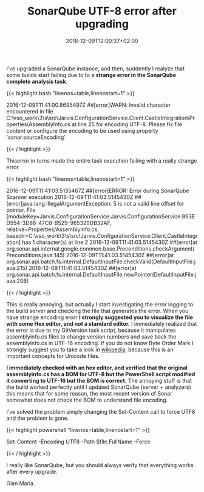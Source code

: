 ﻿---
title: "SonarQube UTF-8 error after upgrading"
description: ""
date: 2016-12-09T12:00:37+02:00
draft: false
tags: [sonarqube]
categories: [Experiences]
---
I’ve upgraded a SonarQube instance, and then, suddently I realyze that some builds start failing due to to a  **strange error in the SonarQube complete analysis task**.

{{< highlight bash "linenos=table,linenostart=1" >}}


2016-12-09T11:41:00.8695497Z ##[error]WARN:
 Invalid character encountered in file C:\vso\_work\3\s\src\Jarvis.ConfigurationService.Client.CastleIntegration\Properties\AssemblyInfo.cs at line 25 for encoding UTF-8.
 Please fix file content or configure the encoding to be used using property 'sonar.sourceEncoding'.

{{< / highlight >}}

Thiserror in turns made the entire task execution failing with a really strange error

{{< highlight bash "linenos=table,linenostart=1" >}}


2016-12-09T11:41:03.5135467Z ##[error]ERROR: Error during SonarQube Scanner execution
2016-12-09T11:41:03.5145430Z ##[error]java.lang.IllegalArgumentException: 5 is not a valid line offset for pointer. File [moduleKey=Jarvis.ConfigurationService:Jarvis.ConfigurationService:893ED554-3D86-47C8-B529-965329DB32AF, relative=Properties/AssemblyInfo.cs, basedir=C:\vso\_work\3\s\src\Jarvis.ConfigurationService.Client.CastleIntegration] has 1 character(s) at line 2
2016-12-09T11:41:03.5145430Z ##[error]at org.sonar.api.internal.google.common.base.Preconditions.checkArgument(Preconditions.java:145)
2016-12-09T11:41:03.5145430Z ##[error]at org.sonar.api.batch.fs.internal.DefaultInputFile.checkValid(DefaultInputFile.java:215)
2016-12-09T11:41:03.5145430Z ##[error]at org.sonar.api.batch.fs.internal.DefaultInputFile.newPointer(DefaultInputFile.java:206)

{{< / highlight >}}

This is really annoying, but actually I start investigating the error logging to the build server and checking the file that generates the error. When you have strange encoding erorr  **I strongly suggested you to visualize the file with some Hex editor, and not a standard editor.** I immediately realized that the error is due to my GitVersion task script, because it manipulates assemblyinfo.cs files to change version numbers and save back the assemblyinfo.cs in UTF-16 encoding. If you do not know Byte Order Mark I strongly suggest you to take a look in [wikipedia](https://en.wikipedia.org/wiki/Byte_order_mark), because this is an important concepts for Unicode files.

 **I immediately checked with an hex editor, and verified that the original assemblyinfo.cs has a BOM for UTF-8 but the PowerShell script modified it converting to UTF-16 but the BOM is correct.** The annoying stuff is that the build worked perfectly until I updated SonarQube (server + analyzers) this means that for some reason, the most recent version of Sonar somewhat does not check the BOM to understand file encoding.

I’ve solved the problem simply changing the Set-Content call to force UTF8 and the problem is gone.

{{< highlight powershell "linenos=table,linenostart=1" >}}


Set-Content -Encoding UTF8 -Path $file.FullName -Force

{{< / highlight >}}

I really like SonarQube, but you should always verify that everything works after every upgrade.

Gian Maria.
